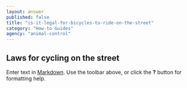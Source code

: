 ```yaml
---
layout: answer
published: false
title: "is-it-legal-for-bicycles-to-ride-on-the-street"
category: "How-to Guides"
agency: "animal-control"
---
```


## Laws for cycling on the street

Enter text in [Markdown](http://daringfireball.net/projects/markdown/). Use the toolbar above, or click the **?** button for formatting help.
